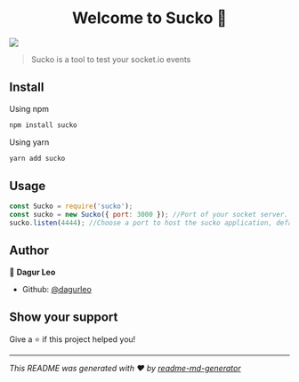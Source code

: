 <h1 align="center">Welcome to Sucko 👋</h1>
<p>
  <img src="https://img.shields.io/badge/version-0.0.2-blue.svg?cacheSeconds=2592000" />
</p>

> Sucko is a tool to test your socket.io events

## Install

Using npm
```sh
npm install sucko
```

Using yarn
```sh
yarn add sucko
```

## Usage


```js
const Sucko = require('sucko');
const sucko = new Sucko({ port: 3000 }); //Port of your socket server.
sucko.listen(4444); //Choose a port to host the sucko application, default port is 4444
```

## Author

👤 **Dagur Leo**

* Github: [@dagurleo](https://github.com/dagurleo)

## Show your support

Give a ⭐️ if this project helped you!

***
_This README was generated with ❤️ by [readme-md-generator](https://github.com/kefranabg/readme-md-generator)_